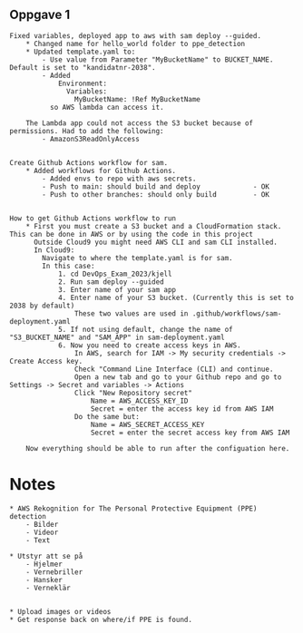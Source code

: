 ## Oppgave 1
    Fixed variables, deployed app to aws with sam deploy --guided.
        * Changed name for hello_world folder to ppe_detection
        * Updated template.yaml to:
            - Use value from Parameter "MyBucketName" to BUCKET_NAME. Default is set to "kandidatnr-2038".
            - Added 
                Environment:
                  Variables:
                    MyBucketName: !Ref MyBucketName
              so AWS lambda can access it.

        The Lambda app could not access the S3 bucket because of permissions. Had to add the following:
            - AmazonS3ReadOnlyAccess

        
    Create Github Actions workflow for sam.
        * Added workflows for Github Actions.
            - Added envs to repo with aws secrets.
            - Push to main: should build and deploy             - OK
            - Push to other branches: should only build         - OK


    How to get Github Actions workflow to run
        * First you must create a S3 bucket and a CloudFormation stack. This can be done in AWS or by using the code in this project
          Outside Cloud9 you might need AWS CLI and sam CLI installed.
          In Cloud9:
            Navigate to where the template.yaml is for sam.
            In this case:
                1. cd DevOps_Exam_2023/kjell
                2. Run sam deploy --guided
                3. Enter name of your sam app
                4. Enter name of your S3 bucket. (Currently this is set to 2038 by default)
                    These two values are used in .github/workflows/sam-deployment.yaml
                5. If not using default, change the name of "S3_BUCKET_NAME" and "SAM_APP" in sam-deployment.yaml
                6. Now you need to create access keys in AWS.
                    In AWS, search for IAM -> My security credentials -> Create Access key.
                    Check "Command Line Interface (CLI) and continue.
                    Open a new tab and go to your Github repo and go to Settings -> Secret and variables -> Actions
                    Click "New Repository secret"
                        Name = AWS_ACCESS_KEY_ID
                        Secret = enter the access key id from AWS IAM
                    Do the same but:
                        Name = AWS_SECRET_ACCESS_KEY
                        Secret = enter the secret access key from AWS IAM
        
        Now everything should be able to run after the configuation here.
                    
            
            









# Notes
    * AWS Rekognition for The Personal Protective Equipment (PPE) detection
        - Bilder
        - Videor
        - Text

    * Utstyr att se på
        - Hjelmer
        - Vernebriller
        - Hansker
        - Verneklär


    * Upload images or videos
    * Get response back on where/if PPE is found.